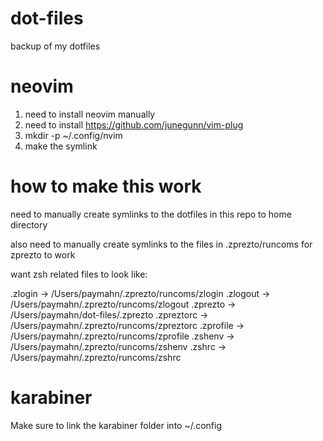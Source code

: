 # dot-files
backup of my dotfiles


# neovim
1) need to install neovim manually
2) need to install https://github.com/junegunn/vim-plug
3) mkdir -p ~/.config/nvim
4) make the symlink

# how to make this work
need to manually create symlinks to the dotfiles in this repo to home directory

also need to manually create symlinks to the files in .zprezto/runcoms for
zprezto to work

want zsh related files to look like:

.zlogin -> /Users/paymahn/.zprezto/runcoms/zlogin
.zlogout -> /Users/paymahn/.zprezto/runcoms/zlogout
.zprezto -> /Users/paymahn/dot-files/.zprezto
.zpreztorc -> /Users/paymahn/.zprezto/runcoms/zpreztorc
.zprofile -> /Users/paymahn/.zprezto/runcoms/zprofile
.zshenv -> /Users/paymahn/.zprezto/runcoms/zshenv
.zshrc -> /Users/paymahn/.zprezto/runcoms/zshrc


# karabiner

Make sure to link the karabiner folder into ~/.config
